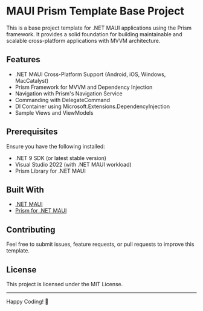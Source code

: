 # MAUI Prism Template Base Project

This is a base project template for .NET MAUI applications using the Prism framework. It provides a solid foundation for building maintainable and scalable cross-platform applications with MVVM architecture.

## Features

- .NET MAUI Cross-Platform Support (Android, iOS, Windows, MacCatalyst)
- Prism Framework for MVVM and Dependency Injection
- Navigation with Prism's Navigation Service
- Commanding with DelegateCommand
- DI Container using Microsoft.Extensions.DependencyInjection
- Sample Views and ViewModels

## Prerequisites

Ensure you have the following installed:

- .NET 9 SDK (or latest stable version)
- Visual Studio 2022 (with .NET MAUI workload)
- Prism Library for .NET MAUI

## Built With

- [.NET MAUI](https://learn.microsoft.com/en-us/dotnet/maui/)
- [Prism for .NET MAUI](https://prismlibrary.com/docs/maui/)

## Contributing

Feel free to submit issues, feature requests, or pull requests to improve this template.

## License

This project is licensed under the MIT License.

---

Happy Coding! 🚀

